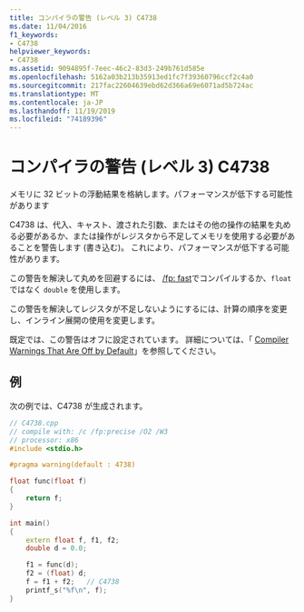 ```yaml
---
title: コンパイラの警告 (レベル 3) C4738
ms.date: 11/04/2016
f1_keywords:
- C4738
helpviewer_keywords:
- C4738
ms.assetid: 9094895f-7eec-46c2-83d3-249b761d585e
ms.openlocfilehash: 5162a03b213b35913ed1fc7f39360796ccf2c4a0
ms.sourcegitcommit: 217fac22604639ebd62d366a69e6071ad5b724ac
ms.translationtype: MT
ms.contentlocale: ja-JP
ms.lasthandoff: 11/19/2019
ms.locfileid: "74189396"
---
```

# <a name="compiler-warning-level-3-c4738"></a>コンパイラの警告 (レベル 3) C4738

メモリに 32 ビットの浮動結果を格納します。パフォーマンスが低下する可能性があります

C4738 は、代入、キャスト、渡された引数、またはその他の操作の結果を丸める必要があるか、または操作がレジスタから不足してメモリを使用する必要があることを警告します (書き込む)。 これにより、パフォーマンスが低下する可能性があります。

この警告を解決して丸めを回避するには、 [/fp: fast](../../build/reference/fp-specify-floating-point-behavior.md)でコンパイルするか、`float`ではなく `double` を使用します。

この警告を解決してレジスタが不足しないようにするには、計算の順序を変更し、インライン展開の使用を変更します。

既定では、この警告はオフに設定されています。 詳細については、「 [Compiler Warnings That Are Off by Default](../../preprocessor/compiler-warnings-that-are-off-by-default.md)」を参照してください。

## <a name="example"></a>例

次の例では、C4738 が生成されます。

```cpp
// C4738.cpp
// compile with: /c /fp:precise /O2 /W3
// processor: x86
#include <stdio.h>

#pragma warning(default : 4738)

float func(float f)
{
    return f;
}

int main()
{
    extern float f, f1, f2;
    double d = 0.0;

    f1 = func(d);
    f2 = (float) d;
    f = f1 + f2;   // C4738
    printf_s("%f\n", f);
}
```